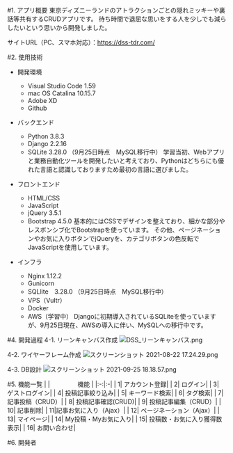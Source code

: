#1. アプリ概要
東京ディズニーランドのアトラクションごとの隠れミッキーや裏話等共有するCRUDアプリです。
待ち時間で退屈な思いをする人を少しでも減らしたいという思いから開発しました。

サイトURL（PC、スマホ対応）：https://dss-tdr.com/

#2. 使用技術
* 開発環境
    * Visual Studio Code 1.59
    * mac OS Catalina 10.15.7
    * Adobe XD
    * Github
    
* バックエンド
    * Python 3.8.3
    * Django 2.2.16
    * SQLite 3.28.0 （9月25日時点　MySQL移行中）
学習当初、Webアプリと業務自動化ツールを開発したいと考えており、Pythonはどちらにも優れた言語と認識しておりますため最初の言語に選びました。


* フロントエンド
    * HTML/CSS
    * JavaScript 
    * jQuery 3.5.1
    * Bootstrap 4.5.0
基本的にはCSSでデザインを整えており、細かな部分やレスポンシブ化でBootstrapを使っています。
その他、ページネーションやお気に入りボタンでjQueryを、カテゴリボタンの色反転でJavaScriptを使用しています。

* インフラ
    * Nginx 1.12.2
    * Gunicorn
    * SQLlite　3.28.0 （9月25日時点　MySQL移行中）
    * VPS（Vultr）
    * Docker
    * AWS（学習中）
Djangoに初期導入されているSQLiteを使っていますが、9月25日現在、AWSの導入に伴い、MySQLへの移行中です。

#4. 開発過程
4-1. リーンキャンバス作成
![DSS_リーンキャンバス.png](https://qiita-image-store.s3.ap-northeast-1.amazonaws.com/0/639072/38dce75d-08dc-ca98-a376-b146dbae7c12.png)

4-2. ワイヤーフレーム作成
![スクリーンショット 2021-08-22 17.24.29.png](https://qiita-image-store.s3.ap-northeast-1.amazonaws.com/0/639072/99510ea5-c9d6-3eb9-a33f-047acb1444c4.png)

4-3. DB設計
![スクリーンショット 2021-09-25 18.18.57.png](https://qiita-image-store.s3.ap-northeast-1.amazonaws.com/0/639072/7b008462-fadd-100c-38e8-b4ae8bd66604.png)



#5. 機能一覧
|  | 　　　　 機能 |
|:-:|:-|
| 1| アカウント登録|
| 2| ログイン|
| 3| ゲストログイン|
| 4| 投稿記事絞り込み|
| 5| キーワード検索|
| 6| タグ検索|
| 7| 記事投稿（CRUD）|
| 8| 投稿記事確認(CRUD)|
| 9| 投稿記事編集（CRUD）|
| 10| 記事削除|
| 11|記事お気に入り（Ajax）|
| 12| ページネーション（Ajax）|
| 13| マイページ|
| 14| My投稿・Myお気に入り|
| 15| 投稿数・お気に入り獲得数表示|
| 16| お問い合わせ|


#6. 開発者

